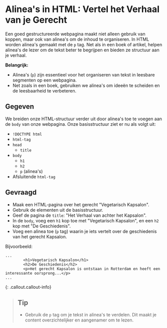 
# Alinea's in HTML: Vertel het Verhaal van je Gerecht

Een goed gestructureerde webpagina maakt niet alleen gebruik van koppen, maar ook van alinea's om de inhoud te organiseren. In HTML worden alinea's gemaakt met de `p` tag. Net als in een boek of artikel, helpen alinea's de lezer om de tekst beter te begrijpen en bieden ze structuur aan je verhaal.

**Belangrijk:**
* Alinea's (`p`) zijn essentieel voor het organiseren van tekst in leesbare segmenten op een webpagina.
* Net zoals in een boek, gebruiken we alinea's om ideeën te scheiden en de leesbaarheid te verbeteren.

## Gegeven
We breiden onze HTML-structuur verder uit door alinea's toe te voegen aan de `body` van onze webpagina. Onze basisstructuur ziet er nu als volgt uit:

* `!DOCTYPE html`
* `html-tag`
* `head`
  * `title`
* `body`
  * `h1`
  * `h2`
  * `p` (alinea's)
* Afsluitende `html-tag`

## Gevraagd
* Maak een HTML-pagina over het gerecht "Vegetarisch Kapsalon".
* Gebruik de elementen uit de basisstructuur.
* Geef de pagina de `title`: "Het Verhaal van achter het Kapsalon".
* In de `body`, voeg een `h1` kop toe met "Vegetarisch Kapsalon", en een `h2` kop met "De Geschiedenis".
* Voeg een alinea toe (`p` tag) waarin je iets vertelt over de geschiedenis van het gerecht Kapsalon.

Bijvoorbeeld:
```
...
        <h1>Vegetarisch Kapsalon</h1>
        <h2>De Geschiedenis</h2>
        <p>Het gerecht Kapsalon is ontstaan in Rotterdam en heeft een interessante oorsprong...</p>
... 
```

{: .callout.callout-info}
>## Tip
>* Gebruik de `p` tag om je tekst in alinea's te verdelen. Dit maakt je content overzichtelijker en aangenamer om te lezen.
